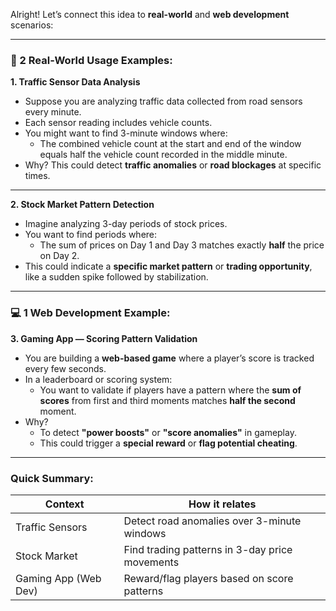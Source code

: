 Alright! Let’s connect this idea to **real-world** and **web development** scenarios:

---

### 🎯 2 Real-World Usage Examples:

**1. Traffic Sensor Data Analysis**
- Suppose you are analyzing traffic data collected from road sensors every minute.
- Each sensor reading includes vehicle counts.
- You might want to find 3-minute windows where:
  - The combined vehicle count at the start and end of the window equals half the vehicle count recorded in the middle minute.
- Why? This could detect **traffic anomalies** or **road blockages** at specific times.

---

**2. Stock Market Pattern Detection**
- Imagine analyzing 3-day periods of stock prices.
- You want to find periods where:
  - The sum of prices on Day 1 and Day 3 matches exactly **half** the price on Day 2.
- This could indicate a **specific market pattern** or **trading opportunity**, like a sudden spike followed by stabilization.

---

### 💻 1 Web Development Example:

**3. Gaming App — Scoring Pattern Validation**
- You are building a **web-based game** where a player’s score is tracked every few seconds.
- In a leaderboard or scoring system:
  - You want to validate if players have a pattern where the **sum of scores** from first and third moments matches **half the second** moment.
- Why?  
  - To detect **"power boosts"** or **"score anomalies"** in gameplay.
  - This could trigger a **special reward** or **flag potential cheating**.

---

### Quick Summary:

| Context                   | How it relates                                          |
|----------------------------|---------------------------------------------------------|
| Traffic Sensors            | Detect road anomalies over 3-minute windows             |
| Stock Market               | Find trading patterns in 3-day price movements          |
| Gaming App (Web Dev)        | Reward/flag players based on score patterns             |

